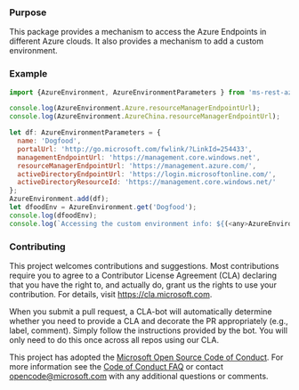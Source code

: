 ### Purpose

This package provides a mechanism to access the Azure Endpoints in different Azure clouds. It also provides a mechanism to add a custom environment.

### Example

```javascript
import {AzureEnvironment, AzureEnvironmentParameters } from 'ms-rest-azure-env';

console.log(AzureEnvironment.Azure.resourceManagerEndpointUrl);
console.log(AzureEnvironment.AzureChina.resourceManagerEndpointUrl);

let df: AzureEnvironmentParameters = {
  name: 'Dogfood',
  portalUrl: 'http://go.microsoft.com/fwlink/?LinkId=254433',
  managementEndpointUrl: 'https://management.core.windows.net',
  resourceManagerEndpointUrl: 'https://management.azure.com/',
  activeDirectoryEndpointUrl: 'https://login.microsoftonline.com/',
  activeDirectoryResourceId: 'https://management.core.windows.net/'
};
AzureEnvironment.add(df);
let dfoodEnv = AzureEnvironment.get('Dogfood');
console.log(dfoodEnv);
console.log(`Accessing the custom environment info: ${(<any>AzureEnvironment)['Dogfood'].managementEndpointUrl}`);
```

### Contributing

This project welcomes contributions and suggestions.  Most contributions require you to agree to a
Contributor License Agreement (CLA) declaring that you have the right to, and actually do, grant us
the rights to use your contribution. For details, visit https://cla.microsoft.com.

When you submit a pull request, a CLA-bot will automatically determine whether you need to provide
a CLA and decorate the PR appropriately (e.g., label, comment). Simply follow the instructions
provided by the bot. You will only need to do this once across all repos using our CLA.

This project has adopted the [Microsoft Open Source Code of Conduct](https://opensource.microsoft.com/codeofconduct/).
For more information see the [Code of Conduct FAQ](https://opensource.microsoft.com/codeofconduct/faq/) or
contact [opencode@microsoft.com](mailto:opencode@microsoft.com) with any additional questions or comments.

